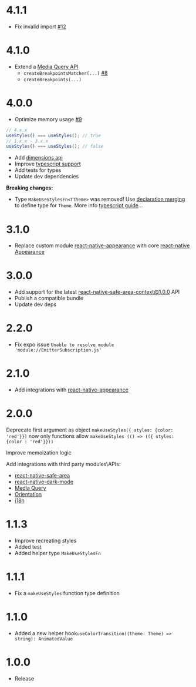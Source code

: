 # 4.1.1

- Fix invalid import [#12](https://github.com/retyui/react-native-stylex/issues/12)

# 4.1.0

- Extend a [Media Query API](docs/media-query.md)
  - `createBreakpointsMatcher(...)` [#8](https://github.com/retyui/react-native-stylex/issues/8)
  - `createBreakpoints(...)`

# 4.0.0

- Optimize memory usage [#9](https://github.com/retyui/react-native-stylex/issues/9)

```js
// 4.x.x
useStyles() === useStyles(); // true
// 1.x.x - 3.x.x
useStyles() === useStyles(); // false
```

- Add [dimensions api](docs/dimensions.md)
- Improve [typescript support](docs/ts.md)
- Add tests for types
- Update dev dependencies

**Breaking changes:**

- Type `MakeUseStylesFn<TTheme>` was removed!
  Use [declaration merging](https://www.typescriptlang.org/docs/handbook/declaration-merging.html#module-augmentation) to define type for `Theme`.
  More info [typescript guide](docs/ts.md)...

# 3.1.0

- Replace custom module [react-native-appearance](https://github.com/expo/react-native-appearance) with core [react-native Appearance](https://reactnative.dev/docs/appearance)

# 3.0.0

- Add support for the latest [react-native-safe-area-context@1.0.0](https://github.com/th3rdwave/react-native-safe-area-context/releases/tag/v1.0.0) API
- Publish a compatible bundle
- Update dev deps

# 2.2.0

- Fix expo issue `Unable to resolve module 'module://EmitterSubscription.js'`

# 2.1.0

- Add integrations with [react-native-appearance](docs/appearance.md)

# 2.0.0

Deprecate first argument as object `makeUseStyles({ styles: {color: 'red'}})` now only functions allow `makeUseStyles (() => (({ styles: {color : 'red'}}))`

Improve memoization logic

Add integrations with third party modules\APIs:

- [react-native-safe-area](docs/safe-area.md)
- [react-native-dark-mode](docs/dark-mode.md)
- [Media Query](docs/media-query.md)
- [Orientation](docs/orientation.md)
- [i18n](docs/i18n.md)

# 1.1.3

- Improve recreating styles
- Added test
- Added helper type `MakeUseStylesFn`

# 1.1.1

- Fix a `makeUseStyles` function type definition

# 1.1.0

- Added a new helper hook`useColorTransition((theme: Theme) => string): AnimatedValue`

# 1.0.0

- Release
